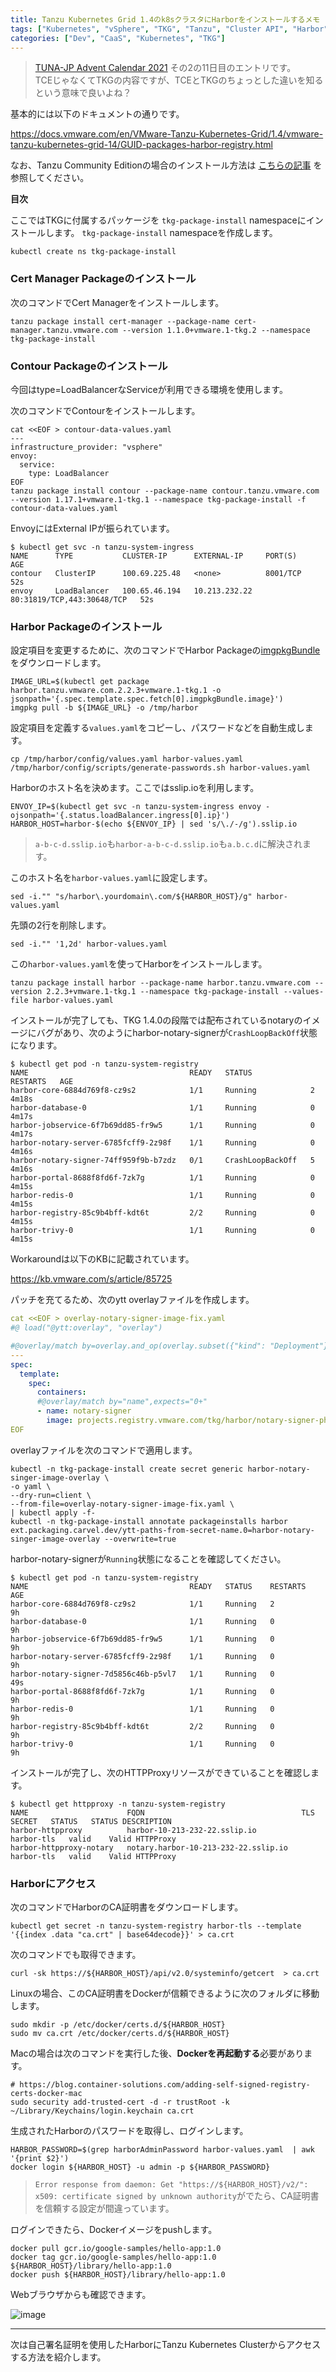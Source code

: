 ```yaml
---
title: Tanzu Kubernetes Grid 1.4のk8sクラスタにHarborをインストールするメモ
tags: ["Kubernetes", "vSphere", "TKG", "Tanzu", "Cluster API", "Harbor", "TCE", "Docker"]
categories: ["Dev", "CaaS", "Kubernetes", "TKG"]
---
```


> [TUNA-JP Advent Calendar 2021](https://qiita.com/advent-calendar/2021/tuna-jp) その2の11日目のエントリです。<br>
> TCEじゃなくてTKGの内容ですが、TCEとTKGのちょっとした違いを知るという意味で良いよね？

基本的には以下のドキュメントの通りです。

https://docs.vmware.com/en/VMware-Tanzu-Kubernetes-Grid/1.4/vmware-tanzu-kubernetes-grid-14/GUID-packages-harbor-registry.html

なお、Tanzu Community Editionの場合のインストール方法は [こちらの記事](/entries/674) を参照してください。

**目次**
<!-- toc -->

ここではTKGに付属するパッケージを `tkg-package-install` namespaceにインストールします。
`tkg-package-install` namespaceを作成します。

```
kubectl create ns tkg-package-install
```

### Cert Manager Packageのインストール

次のコマンドでCert Managerをインストールします。

```
tanzu package install cert-manager --package-name cert-manager.tanzu.vmware.com --version 1.1.0+vmware.1-tkg.2 --namespace tkg-package-install
```

### Contour Packageのインストール

今回はtype=LoadBalancerなServiceが利用できる環境を使用します。

次のコマンドでContourをインストールします。

```
cat <<EOF > contour-data-values.yaml
---
infrastructure_provider: "vsphere"
envoy:
  service:
    type: LoadBalancer
EOF
tanzu package install contour --package-name contour.tanzu.vmware.com --version 1.17.1+vmware.1-tkg.1 --namespace tkg-package-install -f contour-data-values.yaml
```

EnvoyにはExternal IPが振られています。

```
$ kubectl get svc -n tanzu-system-ingress
NAME      TYPE           CLUSTER-IP      EXTERNAL-IP     PORT(S)                      AGE
contour   ClusterIP      100.69.225.48   <none>          8001/TCP                     52s
envoy     LoadBalancer   100.65.46.194   10.213.232.22   80:31819/TCP,443:30648/TCP   52s
```

### Harbor Packageのインストール

設定項目を変更するために、次のコマンドでHarbor Packageの[imgpkgBundle](https://carvel.dev/imgpkg/docs/latest/)をダウンロードします。

```
IMAGE_URL=$(kubectl get package harbor.tanzu.vmware.com.2.2.3+vmware.1-tkg.1 -o jsonpath='{.spec.template.spec.fetch[0].imgpkgBundle.image}')
imgpkg pull -b ${IMAGE_URL} -o /tmp/harbor
```

設定項目を定義する`values.yaml`をコピーし、パスワードなどを自動生成します。

```
cp /tmp/harbor/config/values.yaml harbor-values.yaml
/tmp/harbor/config/scripts/generate-passwords.sh harbor-values.yaml 
```

Harborのホスト名を決めます。ここではsslip.ioを利用します。

```
ENVOY_IP=$(kubectl get svc -n tanzu-system-ingress envoy -ojsonpath='{.status.loadBalancer.ingress[0].ip}')
HARBOR_HOST=harbor-$(echo ${ENVOY_IP} | sed 's/\./-/g').sslip.io
```

> `a-b-c-d.sslip.io`も`harbor-a-b-c-d.sslip.io`も`a.b.c.d`に解決されます。

このホスト名を`harbor-values.yaml`に設定します。

```
sed -i."" "s/harbor\.yourdomain\.com/${HARBOR_HOST}/g" harbor-values.yaml
```

先頭の2行を削除します。

```
sed -i."" '1,2d' harbor-values.yaml
```

この`harbor-values.yaml`を使ってHarborをインストールします。

```
tanzu package install harbor --package-name harbor.tanzu.vmware.com --version 2.2.3+vmware.1-tkg.1 --namespace tkg-package-install --values-file harbor-values.yaml
```

インストールが完了しても、TKG 1.4.0の段階では配布されているnotaryのイメージにバグがあり、次のようにharbor-notary-signerが`CrashLoopBackOff`状態になります。

```
$ kubectl get pod -n tanzu-system-registry 
NAME                                    READY   STATUS             RESTARTS   AGE
harbor-core-6884d769f8-cz9s2            1/1     Running            2          4m18s
harbor-database-0                       1/1     Running            0          4m17s
harbor-jobservice-6f7b69dd85-fr9w5      1/1     Running            0          4m17s
harbor-notary-server-6785fcff9-2z98f    1/1     Running            0          4m16s
harbor-notary-signer-74ff959f9b-b7zdz   0/1     CrashLoopBackOff   5          4m16s
harbor-portal-8688f8fd6f-7zk7g          1/1     Running            0          4m15s
harbor-redis-0                          1/1     Running            0          4m15s
harbor-registry-85c9b4bff-kdt6t         2/2     Running            0          4m15s
harbor-trivy-0                          1/1     Running            0          4m15s
```

Workaroundは以下のKBに記載されています。

https://kb.vmware.com/s/article/85725

パッチを充てるため、次のytt overlayファイルを作成します。

```yaml
cat <<EOF > overlay-notary-signer-image-fix.yaml
#@ load("@ytt:overlay", "overlay")

#@overlay/match by=overlay.and_op(overlay.subset({"kind": "Deployment"}), overlay.subset({"metadata": {"name": "harbor-notary-signer"}}))
---
spec:
  template:
    spec:
      containers:
      #@overlay/match by="name",expects="0+"
      - name: notary-signer
        image: projects.registry.vmware.com/tkg/harbor/notary-signer-photon@sha256:4dfbf3777c26c615acfb466b98033c0406766692e9c32f3bb08873a0295e24d1
EOF
```

overlayファイルを次のコマンドで適用します。

```
kubectl -n tkg-package-install create secret generic harbor-notary-singer-image-overlay \
-o yaml \
--dry-run=client \
--from-file=overlay-notary-signer-image-fix.yaml \
| kubectl apply -f-
kubectl -n tkg-package-install annotate packageinstalls harbor ext.packaging.carvel.dev/ytt-paths-from-secret-name.0=harbor-notary-singer-image-overlay --overwrite=true
```

harbor-notary-signerが`Running`状態になることを確認してください。

```
$ kubectl get pod -n tanzu-system-registry  
NAME                                    READY   STATUS    RESTARTS   AGE
harbor-core-6884d769f8-cz9s2            1/1     Running   2          9h
harbor-database-0                       1/1     Running   0          9h
harbor-jobservice-6f7b69dd85-fr9w5      1/1     Running   0          9h
harbor-notary-server-6785fcff9-2z98f    1/1     Running   0          9h
harbor-notary-signer-7d5856c46b-p5vl7   1/1     Running   0          49s
harbor-portal-8688f8fd6f-7zk7g          1/1     Running   0          9h
harbor-redis-0                          1/1     Running   0          9h
harbor-registry-85c9b4bff-kdt6t         2/2     Running   0          9h
harbor-trivy-0                          1/1     Running   0          9h
```

インストールが完了し、次のHTTPProxyリソースができていることを確認します。

```
$ kubectl get httpproxy -n tanzu-system-registry 
NAME                      FQDN                                   TLS SECRET   STATUS   STATUS DESCRIPTION
harbor-httpproxy          harbor-10-213-232-22.sslip.io          harbor-tls   valid    Valid HTTPProxy
harbor-httpproxy-notary   notary.harbor-10-213-232-22.sslip.io   harbor-tls   valid    Valid HTTPProxy
```


### Harborにアクセス

次のコマンドでHarborのCA証明書をダウンロードします。

```
kubectl get secret -n tanzu-system-registry harbor-tls --template '{{index .data "ca.crt" | base64decode}}' > ca.crt
```

次のコマンドでも取得できます。
```
curl -sk https://${HARBOR_HOST}/api/v2.0/systeminfo/getcert  > ca.crt
```

Linuxの場合、このCA証明書をDockerが信頼できるように次のフォルダに移動します。

```
sudo mkdir -p /etc/docker/certs.d/${HARBOR_HOST}
sudo mv ca.crt /etc/docker/certs.d/${HARBOR_HOST}
```

Macの場合は次のコマンドを実行した後、**Dockerを再起動する**必要があります。
```
# https://blog.container-solutions.com/adding-self-signed-registry-certs-docker-mac
sudo security add-trusted-cert -d -r trustRoot -k ~/Library/Keychains/login.keychain ca.crt
```

生成されたHarborのパスワードを取得し、ログインします。

```
HARBOR_PASSWORD=$(grep harborAdminPassword harbor-values.yaml  | awk '{print $2}')
docker login ${HARBOR_HOST} -u admin -p ${HARBOR_PASSWORD}
```

> `Error response from daemon: Get "https://${HARBOR_HOST}/v2/": x509: certificate signed by unknown authority`がでたら、CA証明書を信頼する設定が間違っています。

ログインできたら、Dockerイメージをpushします。

```
docker pull gcr.io/google-samples/hello-app:1.0
docker tag gcr.io/google-samples/hello-app:1.0 ${HARBOR_HOST}/library/hello-app:1.0
docker push ${HARBOR_HOST}/library/hello-app:1.0
```

Webブラウザからも確認できます。

![image](https://user-images.githubusercontent.com/106908/145662100-1a3f66f0-ba67-4b3d-b753-fcfa2243a617.png)

---

次は自己署名証明を使用したHarborにTanzu Kubernetes Clusterからアクセスする方法を紹介します。